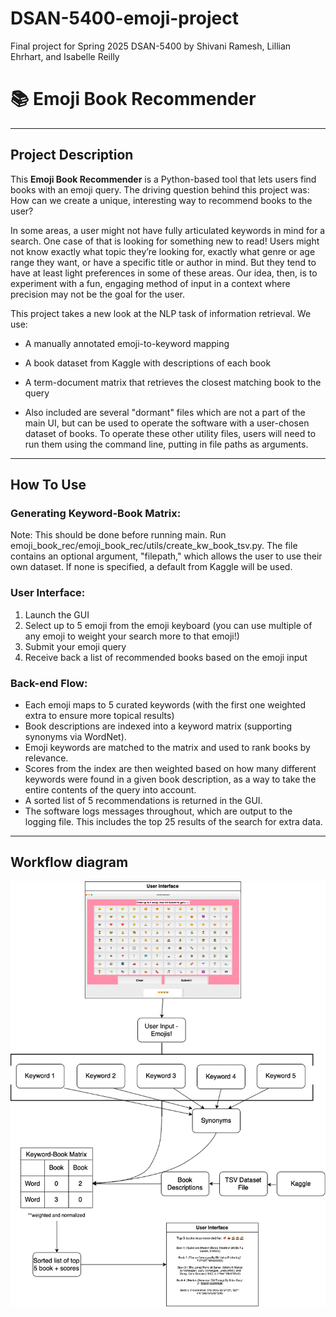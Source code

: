 # DSAN-5400-emoji-project
Final project for Spring 2025 DSAN-5400 by Shivani Ramesh, Lillian Ehrhart, and Isabelle Reilly



# 📚 Emoji Book Recommender
---

## Project Description

This **Emoji Book Recommender** is a Python-based tool that lets users find books with an emoji query. The driving question behind this project was: How can we create a unique, interesting way to recommend books to the user? 

In some areas, a user might not have fully articulated keywords in mind for a search. One case of that is looking for something new to read! Users might not know exactly what topic they’re looking for, exactly what genre or age range they want, or have a specific title or author in mind. But they tend to have at least light preferences in some of these areas. Our idea, then, is to experiment with a fun, engaging method of input in a context where precision may not be the goal for the user.

This project takes a new look at the NLP task of information retrieval. We use:
- A manually annotated emoji-to-keyword mapping
- A book dataset from Kaggle with descriptions of each book
- A term-document matrix that retrieves the closest matching book to the query

- Also included are several "dormant" files which are not a part of the main UI, but can be used to operate the software with a user-chosen dataset of books. To operate these other utility files, users will need to run them using the command line, putting in file paths as arguments.
---

## How To Use

### Generating Keyword-Book Matrix:
Note: This should be done before running main. 
Run emoji_book_rec/emoji_book_rec/utils/create_kw_book_tsv.py. The file contains an optional argument, "filepath," which allows the user to use their own dataset. If none is specified, a default from Kaggle will be used. 

### User Interface:
1. Launch the GUI
2. Select up to 5 emoji from the emoji keyboard (you can use multiple of any emoji to weight your search more to that emoji!)
3. Submit your emoji query
4. Receive back a list of recommended books based on the emoji input

### Back-end Flow:
- Each emoji maps to 5 curated keywords (with the first one weighted extra to ensure more topical results)
- Book descriptions are indexed into a keyword matrix (supporting synonyms via WordNet).
- Emoji keywords are matched to the matrix and used to rank books by relevance.
- Scores from the index are then weighted based on how many different keywords were found in a given book description, as a way to take the entire contents of the query into account.
- A sorted list of 5 recommendations is returned in the GUI.
- The software logs messages throughout, which are output to the logging file. This includes the top 25 results of the search for extra data.

---

## Workflow diagram
![emojisbookdiagram.png](emojisbookdiagram.png)
